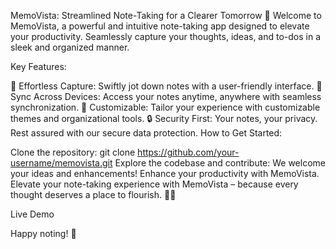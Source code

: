 MemoVista: Streamlined Note-Taking for a Clearer Tomorrow 🌟
Welcome to MemoVista, a powerful and intuitive note-taking app designed to elevate your productivity. Seamlessly capture your thoughts, ideas, and to-dos in a sleek and organized manner.

Key Features:

🚀 Effortless Capture: Swiftly jot down notes with a user-friendly interface.
🔄 Sync Across Devices: Access your notes anytime, anywhere with seamless synchronization.
🌈 Customizable: Tailor your experience with customizable themes and organizational tools.
🔒 Security First: Your notes, your privacy. Rest assured with our secure data protection.
How to Get Started:

Clone the repository: git clone https://github.com/your-username/memovista.git
Explore the codebase and contribute: We welcome your ideas and enhancements!
Enhance your productivity with MemoVista.
Elevate your note-taking experience with MemoVista – because every thought deserves a place to flourish. 📝✨

Live Demo 

Happy noting! 🚀
